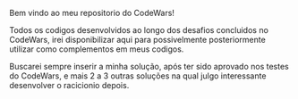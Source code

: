 Bem vindo ao meu repositorio do CodeWars!

Todos os codigos desenvolvidos ao longo dos desafios concluidos no CodeWars, irei disponibilizar aqui para possivelmente posteriormente utilizar como complementos em meus codigos.

Buscarei sempre inserir a minha solução, após ter sido aprovado nos testes do CodeWars, e mais 2 a 3 outras soluções na qual julgo interessante desenvolver o racicionio depois.